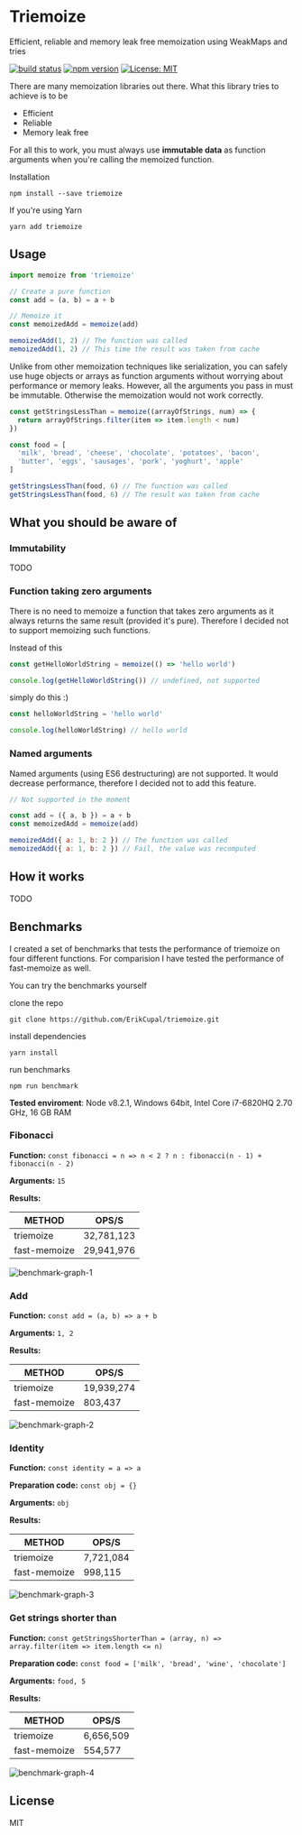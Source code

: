 # Triemoize

Efficient, reliable and memory leak free memoization using WeakMaps and tries

[![build status](https://img.shields.io/travis/ErikCupal/triemoize.svg?style=flat-square)](https://travis-ci.org/ErikCupal/triemoize/)
[![npm version](https://img.shields.io/npm/v/triemoize.svg?style=flat-square)](https://www.npmjs.com/package/redux)
[![License: MIT](https://img.shields.io/badge/License-MIT-blue.svg?style=flat-square)](https://opensource.org/licenses/MIT)

There are many memoization libraries out there. What this library tries to achieve is to be

* Efficient
* Reliable
* Memory leak free

For all this to work, you must always use **immutable data** as function arguments when you're calling the memoized function.

Installation

```
npm install --save triemoize
```

If you're using Yarn


```
yarn add triemoize
```

## Usage

```js
import memoize from 'triemoize'

// Create a pure function
const add = (a, b) = a + b

// Memoize it
const memoizedAdd = memoize(add)

memoizedAdd(1, 2) // The function was called
memoizedAdd(1, 2) // This time the result was taken from cache
```

Unlike from other memoization techniques like serialization, you can safely use huge objects or arrays as function arguments without worrying about performance or memory leaks. However, all the arguments you pass in must be immutable. Otherwise the memoization would not work correctly.

```js
const getStringsLessThan = memoize((arrayOfStrings, num) => {
  return arrayOfStrings.filter(item => item.length < num)
})

const food = [
  'milk', 'bread', 'cheese', 'chocolate', 'potatoes', 'bacon',
  'butter', 'eggs', 'sausages', 'pork', 'yoghurt', 'apple'
]

getStringsLessThan(food, 6) // The function was called
getStringsLessThan(food, 6) // The result was taken from cache
```

## What you should be aware of

### Immutability

TODO

### Function taking zero arguments

There is no need to memoize a function that takes zero arguments as it always returns the same result (provided it's pure). Therefore I decided not to support memoizing such functions.

Instead of this

```js
const getHelloWorldString = memoize(() => 'hello world')

console.log(getHelloWorldString()) // undefined, not supported
```

simply do this :)

```js
const helloWorldString = 'hello world'

console.log(helloWorldString) // hello world
```

### Named arguments

Named arguments (using ES6 destructuring) are not supported. It would decrease performance, therefore I decided not to add this feature.

```js
// Not supported in the moment

const add = ({ a, b }) = a + b
const memoizedAdd = memoize(add)

memoizedAdd({ a: 1, b: 2 }) // The function was called
memoizedAdd({ a: 1, b: 2 }) // Fail, the value was recomputed
```

## How it works

TODO

## Benchmarks

I created a set of benchmarks that tests the performance of triemoize on four different functions. For comparision I have tested the performance of fast-memoize as well.

You can try the benchmarks yourself

clone the repo

    git clone https://github.com/ErikCupal/triemoize.git

install dependencies

    yarn install

run benchmarks

    npm run benchmark

**Tested enviroment**: Node v8.2.1, Windows 64bit, Intel Core i7-6820HQ 2.70 GHz, 16 GB RAM

### Fibonacci

**Function:** ```const fibonacci = n => n < 2 ? n : fibonacci(n - 1) + fibonacci(n - 2)```

**Arguments:** `15`

**Results:**

| METHOD       | OPS/S      |
|--------------|------------|
| triemoize    | 32,781,123 |
| fast-memoize | 29,941,976 |

![benchmark-graph-1](benchmark/graphs/benchmark-graph-1.png)

### Add

**Function:** ```const add = (a, b) => a + b```

**Arguments:** `1, 2`

**Results:**

| METHOD       | OPS/S      |
|--------------|------------|
| triemoize    | 19,939,274 |
| fast-memoize |    803,437 |

![benchmark-graph-2](benchmark/graphs/benchmark-graph-2.png)

### Identity

**Function:** ```const identity = a => a```

**Preparation code:** ```const obj = {}```

**Arguments:** `obj`

**Results:**

| METHOD       | OPS/S      |
|--------------|------------|
| triemoize    |  7,721,084 |
| fast-memoize |    998,115 |

![benchmark-graph-3](benchmark/graphs/benchmark-graph-3.png)

### Get strings shorter than

**Function:** ```const getStringsShorterThan = (array, n) => array.filter(item => item.length <= n)```

**Preparation code:** ```const food = ['milk', 'bread', 'wine', 'chocolate']```

**Arguments:** `food, 5`

**Results:**

| METHOD       | OPS/S      |
|--------------|------------|
| triemoize    |  6,656,509 |
| fast-memoize |    554,577 |

![benchmark-graph-4](benchmark/graphs/benchmark-graph-4.png)

## License

MIT
